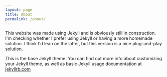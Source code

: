 ```yaml
---
layout: page
title: About
permalink: /about/
---
```



This website was made using Jekyll and is obviously still in construction. I'm checking whether I prefer using Jekyll or having a more homemade solution. I think I'd lean on the latter, but this version is a nice plug-and-play solution.

This is the base Jekyll theme. You can find out more info about customizing your Jekyll theme, as well as basic Jekyll usage documentation at [jekyllrb.com](https://jekyllrb.com/)

